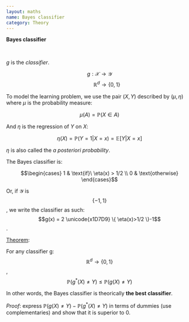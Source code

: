 ```yaml
---
layout: maths
name: Bayes classifier
category: Theory
---
```


$\textbf{Bayes classifier}$

<br>

$g$ is the *classifier*.

$$g: \mathcal{X} \to \mathcal{Y}$$
$$~~~~~~~~~~\mathbb{R}^d \to \{0,1\}$$

To model the learning problem, we use the pair $(X,Y)$ described by $(\mu, \eta)$ where $\mu$ is the probability measure:

$$\mu(A) = \mathbb{P}(X \in A)$$

And $\eta$ is the regression of $Y$ on $X$:

$$\eta(X) = \mathbb{P}(Y=1 | X=x) = \mathbb{E}[Y | X=x]$$

$\eta$ is also called the *a posteriori probability*.

The Bayes classifier is:

$$\begin{cases}
      1 & \text{if}\ \eta(x) > 1/2 \\
      0 & \text{otherwise}
    \end{cases}$$

Or, if $\mathcal{Y}$ is $$\{-1,1\}$$, we write the classifier as such: $$g(x) = 2 \unicode{x1D7D9} \{ \eta(x)>1/2 \}-1$$.

<ins>Theorem</ins>:

For any classifier g: $$\mathbb{R}^d \to \{0,1\}$$,
$$\mathbb{P}(g^*(X) \neq Y) \le \mathbb{P}(g(X) \neq Y)$$

In other words, the Bayes classifier is theorically **the best classifier**.

*Proof*: express $\mathbb{P}(g(X) \neq Y) - \mathbb{P}(g^*(X) \neq Y)$ in terms of dummies (use complementaries) and show that it is superior to 0.